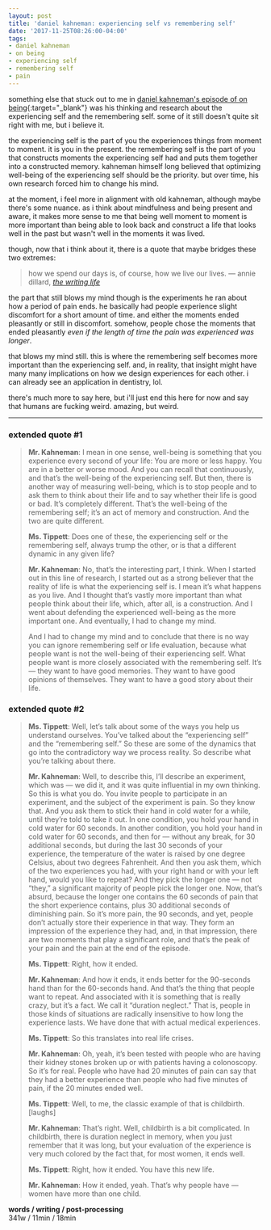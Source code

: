 ```yaml
---
layout: post
title: 'daniel kahneman: experiencing self vs remembering self'
date: '2017-11-25T08:26:00-04:00'
tags:
- daniel kahneman
- on being
- experiencing self
- remembering self
- pain
--- 
```


something else that stuck out to me in [daniel kahneman's episode of on being][kahneman]{:target="_blank"} was his thinking and research about the experiencing self and the remembering self. some of it still doesn't quite sit right with me, but i believe it. 

the experiencing self is the part of you the experiences things from moment to moment. it is you in the present. the remembering self is the part of you that constructs moments the experiencing self had and puts them together into a constructed memory. kahneman himself long believed that optimizing well-being of the experiencing self should be the priority. but over time, his own research forced him to change his mind. 

at the moment, i feel more in alignment with old kahneman, although maybe there's some nuance. as i think about mindfulness and being present and aware, it makes more sense to me that being well moment to moment is more important than being able to look back and construct a life that looks well in the past but wasn't well in the moments it was lived. 

though, now that i think about it, there is a quote that maybe bridges these two extremes:

> how we spend our days is, of course, how we live our lives. — annie dillard, [_the writing life_](https://www.goodreads.com/book/show/12530.The_Writing_Life)

the part that still blows my mind though is the experiments he ran about how a period of pain ends. he basically had people experience slight discomfort for a short amount of time. and either the moments ended pleasantly or still in discomfort. somehow, people chose the moments that ended pleasantly *even if the length of time the pain was experienced was longer*. 

that blows my mind still. this is where the remembering self becomes more important than the experiencing self. and, in reality, that insight might have many many implications on how we design experiences for each other. i can already see an application in dentistry, lol. 

there's much more to say here, but i'll just end this here for now and say that humans are fucking weird. amazing, but weird. 

---

### extended quote #1

> **Mr. Kahneman**: I mean in one sense, well-being is something that you experience every second of your life: You are more or less happy. You are in a better or worse mood. And you can recall that continuously, and that’s the well-being of the experiencing self. But then, there is another way of measuring well-being, which is to stop people and to ask them to think about their life and to say whether their life is good or bad. It’s completely different. That’s the well-being of the remembering self; it’s an act of memory and construction. And the two are quite different.
>
> **Ms. Tippett**: Does one of these, the experiencing self or the remembering self, always trump the other, or is that a different dynamic in any given life?
>
> **Mr. Kahneman**: No, that’s the interesting part, I think. When I started out in this line of research, I started out as a strong believer that the reality of life is what the experiencing self is. I mean it’s what happens as you live. And I thought that’s vastly more important than what people think about their life, which, after all, is a construction. And I went about defending the experienced well-being as the more important one. And eventually, I had to change my mind.
> 
> And I had to change my mind and to conclude that there is no way you can ignore remembering self or life evaluation, because what people want is not the well-being of their experiencing self. What people want is more closely associated with the remembering self. It’s — they want to have good memories. They want to have good opinions of themselves. They want to have a good story about their life.

### extended quote #2

> **Ms. Tippett**: Well, let’s talk about some of the ways you help us understand ourselves. You’ve talked about the “experiencing self” and the “remembering self.” So these are some of the dynamics that go into the contradictory way we process reality. So describe what you’re talking about there.
>
> **Mr. Kahneman**: Well, to describe this, I’ll describe an experiment, which was — we did it, and it was quite influential in my own thinking. So this is what you do. You invite people to participate in an experiment, and the subject of the experiment is pain. So they know that. And you ask them to stick their hand in cold water for a while, until they’re told to take it out. In one condition, you hold your hand in cold water for 60 seconds. In another condition, you hold your hand in cold water for 60 seconds, and then for — without any break, for 30 additional seconds, but during the last 30 seconds of your experience, the temperature of the water is raised by one degree Celsius, about two degrees Fahrenheit. And then you ask them, which of the two experiences you had, with your right hand or with your left hand, would you like to repeat? And they pick the longer one — not “they,” a significant majority of people pick the longer one. Now, that’s absurd, because the longer one contains the 60 seconds of pain that the short experience contains, plus 30 additional seconds of diminishing pain. So it’s more pain, the 90 seconds, and yet, people don’t actually store their experience in that way. They form an impression of the experience they had, and, in that impression, there are two moments that play a significant role, and that’s the peak of your pain and the pain at the end of the episode.
>
> **Ms. Tippett**: Right, how it ended.
>
> **Mr. Kahneman**: And how it ends, it ends better for the 90-seconds hand than for the 60-seconds hand. And that’s the thing that people want to repeat. And associated with it is something that is really crazy, but it’s a fact. We call it “duration neglect.” That is, people in those kinds of situations are radically insensitive to how long the experience lasts. We have done that with actual medical experiences.
>
> **Ms. Tippett**: So this translates into real life crises.
>
> **Mr. Kahneman**: Oh, yeah, it’s been tested with people who are having their kidney stones broken up or with patients having a colonoscopy. So it’s for real. People who have had 20 minutes of pain can say that they had a better experience than people who had five minutes of pain, if the 20 minutes ended well.
>
> **Ms. Tippett**: Well, to me, the classic example of that is childbirth. [laughs]
>
> **Mr. Kahneman**: That’s right. Well, childbirth is a bit complicated. In childbirth, there is duration neglect in memory, when you just remember that it was long, but your evaluation of the experience is very much colored by the fact that, for most women, it ends well.
>
> **Ms. Tippett**: Right, how it ended. You have this new life.
>
> **Mr. Kahneman**: How it ended, yeah. That’s why people have — women have more than one child.


<!-- hyperlink bank -->
[kahneman]: https://onbeing.org/programs/daniel-kahneman-why-we-contradict-ourselves-and-confound-each-other-oct2017/


<!-- &#042; = asterisk -->
<!-- &#039; = single quote '-->
<!-- make a url open in a new window {:target="_blank"} -->

**words / writing / post-processing**  
341w / 11min / 18min